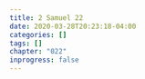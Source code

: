 ```yaml
---
title: 2 Samuel 22
date: 2020-03-28T20:23:18-04:00
categories: []
tags: []
chapter: "022"
inprogress: false
---
```


